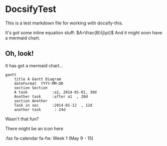 # DocsifyTest

This is a test markdown file for working with docsify-this.

It's got some inline equation stuff: $A=\frac{B}{j\pi}$ And it might soon have a mermaid chart.

## Oh, look!

It has got a mermaid chart...

```mermaid
gantt
    title A Gantt Diagram
    dateFormat  YYYY-MM-DD
    section Section
    A task           :a1, 2014-01-01, 30d
    Another task     :after a1  , 20d
    section Another
    Task in sec      :2014-01-12  , 12d
    another task      : 24d
```

Wasn't that fun?

There might be an icon here

:fas fa-calendar fa-fw: Week 1 (May 9 - 15)
